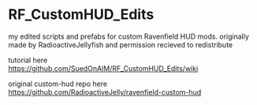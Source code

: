# RF_CustomHUD_Edits
my edited scripts and prefabs for custom Ravenfield HUD mods. originally made by RadioactiveJellyfish and permission recieved to redistribute

tutorial here       
https://github.com/SuedOnAIM/RF_CustomHUD_Edits/wiki

original custom-hud repo here
https://github.com/RadioactiveJelly/ravenfield-custom-hud
